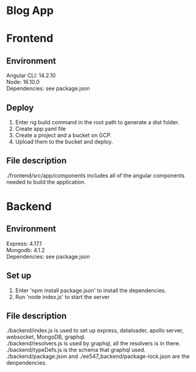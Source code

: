 # Blog App
# Frontend
## Environment
Angular CLI: 14.2.10  
Node: 16.10.0  
Dependencies: see package.json  
     
## Deploy 
1. Enter ng build command in the root path to generate a dist folder.  
2. Create app.yaml file   
3. Create a project and a bucket on GCP.   
4. Upload them to the bucket and deploy.  

## File description
./frontend/src/app/components includes all of the angular components needed to build the application.   

# Backend
## Environment
Express: 4.17.1  
Mongodb: 4.1.2  
Dependencies: see package.json   

## Set up 
1. Enter 'npm install package.json' to install the dependencies.  
2. Run 'node index.js' to start the server     

## File description
./backend/index.js is used to set up express, dataloader, apollo server, websocket, MongoDB, graphql.  
./backend/resolvers.js is used by graphql, all the resolvers is in there.  
./backend/typeDefs.js is the schema that graphql used.  
./backend/package.json and ./ee547_backend/package-lock.json are the denpendencies.  
